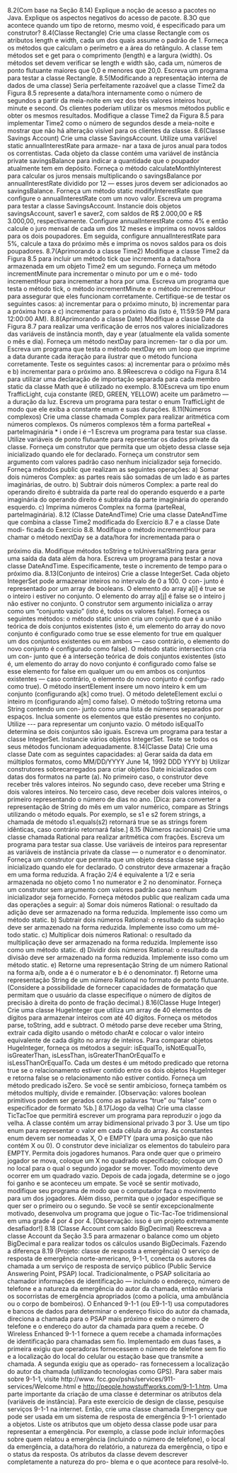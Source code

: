 8.2(Com base na Seção 8.14) Explique a noção de acesso a pacotes no Java. Explique os aspectos negativos do acesso de pacote.
8.3O que acontece quando um tipo de retorno, mesmo void, é especificado para um construtor?
8.4(Classe Rectangle) Crie uma classe Rectangle com os atributos length e width, cada um dos quais assume o padrão de 1. Forneça
os métodos que calculam o perímetro e a área do retângulo. A classe tem métodos set e get para o comprimento (length) e a largura
(width). Os métodos set devem verificar se length e width são, cada um, números de ponto flutuante maiores que 0,0 e menores que
20,0. Escreva um programa para testar a classe Rectangle.
8.5(Modificando a representação interna de dados de uma classe) Seria perfeitamente razoável que a classe Time2 da Figura 8.5
represente a data/hora internamente como o número de segundos a partir da meia-noite em vez dos três valores inteiros hour, minute
e second. Os clientes poderiam utilizar os mesmos métodos public e obter os mesmos resultados. Modifique a classe Time2 da Figura
8.5 para implementar Time2 como o número de segundos desde a meia-noite e mostrar que não há alteração visível para os clientes da
classe.
8.6(Classe Savings Account) Crie uma classe SavingsAccount. Utilize uma variável static annualInterestRate para armaze-
nar a taxa de juros anual para todos os correntistas. Cada objeto da classe contém uma variável de instância private savingsBalance
para indicar a quantidade que o poupador atualmente tem em depósito. Forneça o método calculateMonthlyInterest para calcular
os juros mensais multiplicando o savingsBalance por annualInterestRate dividido por 12 — esses juros devem ser adicionados
ao savingsBalance. Forneça um método static modifyInterestRate que configure o annualInterestRate com um novo
valor. Escreva um programa para testar a classe SavingsAccount. Instancie dois objetos savingsAccount, saver1 e saver2, com
saldos de R$ 2.000,00 e R$ 3.000,00, respectivamente. Configure annualInterestRate como 4% e então calcule o juro mensal de cada
um dos 12 meses e imprima os novos saldos para os dois poupadores. Em seguida, configure annualInterestRate para 5%, calcule a
taxa do próximo mês e imprima os novos saldos para os dois poupadores.
8.7(Aprimorando a classe Time2) Modifique a classe Time2 da Figura 8.5 para incluir um método tick que incrementa a data/hora
armazenada em um objeto Time2 em um segundo. Forneça um método incrementMinute para incrementar o minuto por um e o mé-
todo incrementHour para incrementar a hora por uma. Escreva um programa que testa o método tick, o método incrementMinute
e o método incrementHour para assegurar que eles funcionam corretamente. Certifique-se de testar os seguintes casos:
a) incrementar para o próximo minuto,
b) incrementar para a próxima hora e
c) incrementar para o próximo dia (isto é, 11:59:59 PM para 12:00:00 AM).
8.8(Aprimorando a classe Date) Modifique a classe Date da Figura 8.7 para realizar uma verificação de erros nos valores inicializadores
das variáveis de instância month, day e year (atualmente ela valida somente o mês e dia). Forneça um método nextDay para incremen-
tar o dia por um. Escreva um programa que testa o método nextDay em um loop que imprime a data durante cada iteração para ilustrar
que o método funciona corretamente. Teste os seguintes casos:
a) incrementar para o próximo mês e
b) incrementar para o próximo ano.
8.9Reescreva o código na Figura 8.14 para utilizar uma declaração de importação separada para cada membro static da classe Math que
é utilizado no exemplo.
8.10Escreva um tipo enum TrafficLight, cuja constante (RED, GREEN, YELLOW) aceite um parâmetro — a duração da luz. Escreva um
programa para testar o enum TrafficLight de modo que ele exiba a constante enum e suas durações.
8.11(Números complexos) Crie uma classe chamada Complex para realizar aritmética com números complexos. Os números complexos têm
a forma
parteReal + parteImaginária * i
onde i é
–1
Escreva um programa para testar sua classe. Utilize variáveis de ponto flutuante para representar os dados private da classe. Forneça
um construtor que permita que um objeto dessa classe seja inicializado quando ele for declarado. Forneça um construtor sem argumento
com valores padrão caso nenhum inicializador seja fornecido. Forneça métodos public que realizam as seguintes operações:
a) Somar dois números Complex: as partes reais são somadas de um lado e as partes imaginárias, de outro.
b) Subtrair dois números Complex: a parte real do operando direito é subtraída da parte real do operando esquerdo e a parte imaginária
do operando direito é subtraída da parte imaginária do operando esquerdo.
c) Imprima números Complex na forma (parteReal, parteImaginária).
8.12
(Classe DateAndTime) Crie uma classe DateAndTime que combina a classe Time2 modificada do Exercício 8.7 e a classe Date modi-
ficada do Exercício 8.8. Modifique o método incrementHour para chamar o método nextDay se a data/hora for incrementada para o

próximo dia. Modifique métodos toString e toUniversalString para gerar uma saída da data além da hora. Escreva um programa
para testar a nova classe DateAndTime. Especificamente, teste o incremento de tempo para o próximo dia.
8.13(Conjunto de inteiros) Crie a classe IntegerSet. Cada objeto IntegerSet pode armazenar inteiros no intervalo de 0 a 100. O con-
junto é representado por um array de booleans. O elemento do array a[i] é true se o inteiro i estiver no conjunto. O elemento do array
a[j] é false se o inteiro j não estiver no conjunto. O construtor sem argumento inicializa o array como um “conjunto vazio” (isto é,
todos os valores false).
Forneça os seguintes métodos: o método static union cria um conjunto que é a união teórica de dois conjuntos existentes (isto é,
um elemento do array do novo conjunto é configurado como true se esse elemento for true em qualquer um dos conjuntos existentes ou
em ambos — caso contrário, o elemento do novo conjunto é configurado como false). O método static intersection cria um con-
junto que é a interseção teórica de dois conjuntos existentes (isto é, um elemento do array do novo conjunto é configurado como false se
esse elemento for false em qualquer um ou em ambos os conjuntos existentes — caso contrário, o elemento do novo conjunto é configu-
rado como true). O método insertElement insere um novo inteiro k em um conjunto (configurando a[k] como true). O método
deleteElement exclui o inteiro m (configurando a[m] como false). O método toString retorna uma String contendo um con-
junto como uma lista de números separados por espaços. Inclua somente os elementos que estão presentes no conjunto. Utilize --- para
representar um conjunto vazio. O método isEqualTo determina se dois conjuntos são iguais. Escreva um programa para testar a classe
IntegerSet. Instancie vários objetos IntegerSet. Teste se todos os seus métodos funcionam adequadamente.
8.14(Classe Data) Crie uma classe Date com as seguintes capacidades:
a) Gerar saída da data em múltiplos formatos, como
MM/DD/YYYY
June 14, 1992
DDD YYYY
b) Utilizar construtores sobrecarregados para criar objetos Date inicializados com datas dos formatos na parte (a). No primeiro caso, o
construtor deve receber três valores inteiros. No segundo caso, deve receber uma String e dois valores inteiros. No terceiro caso, deve
receber dois valores inteiros, o primeiro representando o número de dias no ano. [Dica: para converter a representação de String do
mês em um valor numérico, compare as Strings utilizando o método equals. Por exemplo, se s1 e s2 forem strings, a chamada
de método s1.equals(s2) retornará true se as strings forem idênticas, caso contrário retornará false.]
8.15
(Números racionais) Crie uma classe chamada Rational para realizar aritmética com frações. Escreva um programa para testar
sua classe. Use variáveis de inteiros para representar as variáveis de instância private da classe — o numerator e o denominator.
Forneça um construtor que permita que um objeto dessa classe seja inicializado quando ele for declarado. O construtor deve armazenar a
fração em uma forma reduzida. A fração
2/4
é equivalente a 1/2 e seria armazenada no objeto como 1 no numerator e 2 no denominator. Forneça um construtor sem argumento
com valores padrão caso nenhum inicializador seja fornecido. Forneça métodos public que realizam cada uma das operações a seguir:
a) Somar dois números Rational: o resultado da adição deve ser armazenado na forma reduzida. Implemente isso como um método
static.
b) Subtrair dois números Rational: o resultado da subtração deve ser armazenado na forma reduzida. Implemente isso como um mé-
todo static.
c) Multiplicar dois números Rational: o resultado da multiplicação deve ser armazenado na forma reduzida. Implemente isso como um
método static.
d) Dividir dois números Rational: o resultado da divisão deve ser armazenado na forma reduzida. Implemente isso como um método
static.
e) Retorne uma representação String de um número Rational na forma a/b, onde a é o numerator e b é o denominator.
f) Retorne uma representação String de um número Rational no formato de ponto flutuante. (Considere a possibilidade de fornecer
capacidades de formatação que permitam que o usuário da classe especifique o número de dígitos de precisão à direita do ponto de
fração decimal.)
8.16(Classe Huge Integer) Crie uma classe HugeInteger que utiliza um array de 40 elementos de dígitos para armazenar inteiros com
até 40 dígitos. Forneça os métodos parse, toString, add e subtract. O método parse deve receber uma String, extrair cada dígito
usando o método charAt e colocar o valor inteiro equivalente de cada dígito no array de inteiros. Para comparar objetos HugeInteger,
forneça os métodos a seguir: isEqualTo, isNotEqualTo, isGreaterThan, isLessThan, isGreaterThanOrEqualTo e
isLessThanOrEqualTo. Cada um destes é um método predicado que retorna true se o relacionamento estiver contido entre os dois
objetos HugeInteger e retorna false se o relacionamento não estiver contido. Forneça um método predicado isZero. Se você se
sentir ambicioso, forneça também os métodos multiply, divide e remainder. [Observação: valores boolean primitivos podem ser
gerados como as palavras “true” ou “false” com o especificador de formato %b.]
8.17(Jogo da velha) Crie uma classe TicTacToe que permitirá escrever um programa para reproduzir o jogo da velha. A classe contém um
array bidimensional privado 3 por 3. Use um tipo enum para representar o valor em cada célula do array. As constantes enum devem ser
nomeadas X, O e EMPTY (para uma posição que não contém X ou 0). O construtor deve inicializar os elementos do tabuleiro para EMPTY.
Permita dois jogadores humanos. Para onde quer que o primeiro jogador se mova, coloque um X no quadrado especificado; coloque um O
no local para o qual o segundo jogador se mover. Todo movimento deve ocorrer em um quadrado vazio. Depois de cada jogada, determine
se o jogo foi ganho e se aconteceu um empate. Se você se sentir motivado, modifique seu programa de modo que o computador faça o movimento para um dos jogadores. Além disso, permita que o jogador especifique se quer ser o primeiro ou o segundo. Se você se sentir
excepcionalmente motivado, desenvolva um programa que jogue o Tic-Tac-Toe tridimensional em uma grade 4 por 4 por 4. [Observação:
isso é um projeto extremamente desafiador!]
8.18
(Classe Account com saldo BigDecimal) Reescreva a classe Account da Seção 3.5 para armazenar o balance como um objeto
BigDecimal e para realizar todos os cálculos usando BigDecimals.
Fazendo a diferença
8.19
(Projeto: classe de resposta a emergência) O serviço de resposta de emergência norte-americano, 9-1-1, conecta os autores da chamada
a um serviço de resposta de serviço público (Public Service Answering Point, PSAP) local. Tradicionalmente, o PSAP solicitaria ao chamador
informações de identificação — incluindo o endereço, número de telefone e a natureza da emergência do autor da chamada, então enviaria
os socorristas de emergência apropriados (como a polícia, uma ambulância ou o corpo de bombeiros). O Enhanced 9-1-1 (ou E9-1-1) usa
computadores e bancos de dados para determinar o endereço físico do autor da chamada, direciona a chamada para o PSAP mais próximo
e exibe o número de telefone e o endereço do autor da chamada para quem a recebe. O Wireless Enhanced 9-1-1 fornece a quem recebe a
chamada informações de identificação para chamadas sem fio. Implementado em duas fases, a primeira exigiu que operadoras fornecessem
o número de telefone sem fio e a localização do local do celular ou estação base que transmite a chamada. A segunda exigiu que as operado-
ras fornecessem a localização do autor da chamada (utilizando tecnologias como GPS). Para saber mais sobre 9-1-1, visite http://www.
fcc.gov/pshs/services/911-services/Welcome.html e http://people.howstuffworks.com/9-1-1.htm.
Uma parte importante da criação de uma classe é determinar os atributos dela (variáveis de instância). Para este exercício de design de
classe, pesquise serviços 9-1-1 na internet. Então, crie uma classe chamada Emergency que pode ser usada em um sistema de resposta de
emergência 9-1-1 orientado a objetos. Liste os atributos que um objeto dessa classe pode usar para representar a emergência. Por exemplo, a
classe pode incluir informações sobre quem relatou a emergência (incluindo o número de telefone), o local da emergência, a data/hora do
relatório, a natureza da emergência, o tipo e o status da resposta. Os atributos da classe devem descrever completamente a natureza do pro-
blema e o que acontece para resolvê-lo.